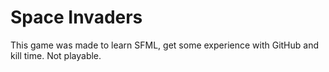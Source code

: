 # Space Invaders

This game was made to learn SFML, get some experience with GitHub and kill time. Not playable.